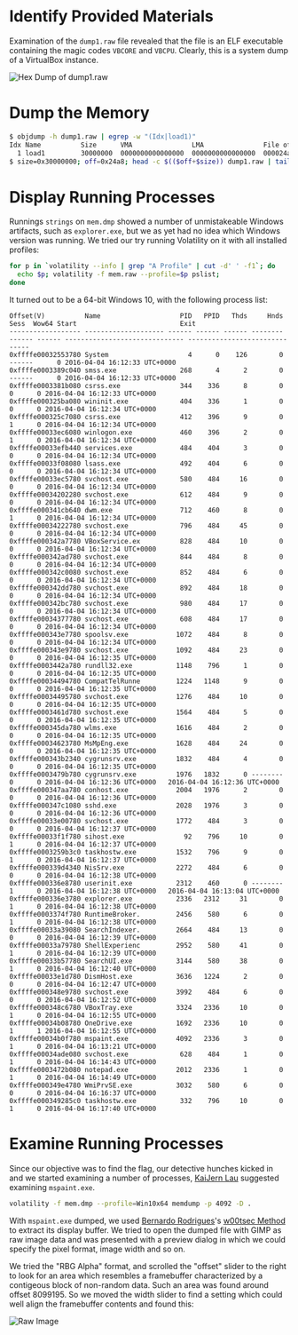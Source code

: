 # Identify Provided Materials
Examination of the `dump1.raw` file revealed that the file is an ELF executable containing the magic codes `VBCORE` and `VBCPU`. Clearly, this is a system dump of a VirtualBox instance.

![Hex Dump of dump1.raw](dump1.raw-hex.png)

# Dump the Memory
```bash
$ objdump -h dump1.raw | egrep -w "(Idx|load1)"
Idx Name          Size      VMA               LMA               File off  Algn
  1 load1         30000000  0000000000000000  0000000000000000  000024a8  2**0
$ size=0x30000000; off=0x24a8; head -c $(($off+$size)) dump1.raw | tail -c +$(($off+1)) > mem.dmp
```

# Display Running Processes
Runnings `strings` on `mem.dmp` showed a number of unmistakeable Windows artifacts, such as `explorer.exe`, but we as yet had no idea which Windows version was running. We tried our try running Volatility on it with all installed profiles:
```bash
for p in `volatility --info | grep "A Profile" | cut -d' ' -f1`; do
  echo $p; volatility -f mem.raw --profile=$p pslist;
done
```

It turned out to be a 64-bit Windows 10, with the following process list:
```
Offset(V)          Name                    PID   PPID   Thds     Hnds   Sess  Wow64 Start                          Exit                          
------------------ -------------------- ------ ------ ------ -------- ------ ------ ------------------------------ ------------------------------
0xffffe00032553780 System                    4      0    126        0 ------      0 2016-04-04 16:12:33 UTC+0000                                 
0xffffe0003389c040 smss.exe                268      4      2        0 ------      0 2016-04-04 16:12:33 UTC+0000                                 
0xffffe0003381b080 csrss.exe               344    336      8        0      0      0 2016-04-04 16:12:33 UTC+0000                                 
0xffffe000325ba080 wininit.exe             404    336      1        0      0      0 2016-04-04 16:12:34 UTC+0000                                 
0xffffe000325c7080 csrss.exe               412    396      9        0      1      0 2016-04-04 16:12:34 UTC+0000                                 
0xffffe00033ec6080 winlogon.exe            460    396      2        0      1      0 2016-04-04 16:12:34 UTC+0000                                 
0xffffe00033efb440 services.exe            484    404      3        0      0      0 2016-04-04 16:12:34 UTC+0000                                 
0xffffe00033f08080 lsass.exe               492    404      6        0      0      0 2016-04-04 16:12:34 UTC+0000                                 
0xffffe00033ec5780 svchost.exe             580    484     16        0      0      0 2016-04-04 16:12:34 UTC+0000                                 
0xffffe00034202280 svchost.exe             612    484      9        0      0      0 2016-04-04 16:12:34 UTC+0000                                 
0xffffe000341cb640 dwm.exe                 712    460      8        0      1      0 2016-04-04 16:12:34 UTC+0000                                 
0xffffe00034222780 svchost.exe             796    484     45        0      0      0 2016-04-04 16:12:34 UTC+0000                                 
0xffffe000342a7780 VBoxService.ex          828    484     10        0      0      0 2016-04-04 16:12:34 UTC+0000                                 
0xffffe000342ad780 svchost.exe             844    484      8        0      0      0 2016-04-04 16:12:34 UTC+0000                                 
0xffffe000342c0080 svchost.exe             852    484      6        0      0      0 2016-04-04 16:12:34 UTC+0000                                 
0xffffe000342dd780 svchost.exe             892    484     18        0      0      0 2016-04-04 16:12:34 UTC+0000                                 
0xffffe000342bc780 svchost.exe             980    484     17        0      0      0 2016-04-04 16:12:34 UTC+0000                                 
0xffffe00034377780 svchost.exe             608    484     17        0      0      0 2016-04-04 16:12:34 UTC+0000                                 
0xffffe000343e7780 spoolsv.exe            1072    484      8        0      0      0 2016-04-04 16:12:34 UTC+0000                                 
0xffffe000343e9780 svchost.exe            1092    484     23        0      0      0 2016-04-04 16:12:35 UTC+0000                                 
0xffffe0003442a780 rundll32.exe           1148    796      1        0      0      0 2016-04-04 16:12:35 UTC+0000                                 
0xffffe00034494780 CompatTelRunne         1224   1148      9        0      0      0 2016-04-04 16:12:35 UTC+0000                                 
0xffffe00034495780 svchost.exe            1276    484     10        0      0      0 2016-04-04 16:12:35 UTC+0000                                 
0xffffe0003461d780 svchost.exe            1564    484      5        0      0      0 2016-04-04 16:12:35 UTC+0000                                 
0xffffe000345da780 wlms.exe               1616    484      2        0      0      0 2016-04-04 16:12:35 UTC+0000                                 
0xffffe00034623780 MsMpEng.exe            1628    484     24        0      0      0 2016-04-04 16:12:35 UTC+0000                                 
0xffffe000343b2340 cygrunsrv.exe          1832    484      4        0      0      0 2016-04-04 16:12:35 UTC+0000                                 
0xffffe0003479b780 cygrunsrv.exe          1976   1832      0 --------      0      0 2016-04-04 16:12:36 UTC+0000   2016-04-04 16:12:36 UTC+0000  
0xffffe000347aa780 conhost.exe            2004   1976      2        0      0      0 2016-04-04 16:12:36 UTC+0000                                 
0xffffe000347c1080 sshd.exe               2028   1976      3        0      0      0 2016-04-04 16:12:36 UTC+0000                                 
0xffffe00033e00780 svchost.exe            1772    484      3        0      0      0 2016-04-04 16:12:37 UTC+0000                                 
0xffffe00033f1f780 sihost.exe               92    796     10        0      1      0 2016-04-04 16:12:37 UTC+0000                                 
0xffffe0003259b3c0 taskhostw.exe          1532    796      9        0      1      0 2016-04-04 16:12:37 UTC+0000                                 
0xffffe000339d4340 NisSrv.exe             2272    484      6        0      0      0 2016-04-04 16:12:38 UTC+0000                                 
0xffffe000336e8780 userinit.exe           2312    460      0 --------      1      0 2016-04-04 16:12:38 UTC+0000   2016-04-04 16:13:04 UTC+0000  
0xffffe000336e3780 explorer.exe           2336   2312     31        0      1      0 2016-04-04 16:12:38 UTC+0000                                 
0xffffe0003374f780 RuntimeBroker.         2456    580      6        0      1      0 2016-04-04 16:12:38 UTC+0000                                 
0xffffe00033a39080 SearchIndexer.         2664    484     13        0      0      0 2016-04-04 16:12:39 UTC+0000                                 
0xffffe00033a79780 ShellExperienc         2952    580     41        0      1      0 2016-04-04 16:12:39 UTC+0000                                 
0xffffe00033b57780 SearchUI.exe           3144    580     38        0      1      0 2016-04-04 16:12:40 UTC+0000                                 
0xffffe00033e1d780 DismHost.exe           3636   1224      2        0      0      0 2016-04-04 16:12:47 UTC+0000                                 
0xffffe000348e9780 svchost.exe            3992    484      6        0      0      0 2016-04-04 16:12:52 UTC+0000                                 
0xffffe000348c6780 VBoxTray.exe           3324   2336     10        0      1      0 2016-04-04 16:12:55 UTC+0000                                 
0xffffe00034b08780 OneDrive.exe           1692   2336     10        0      1      1 2016-04-04 16:12:55 UTC+0000                                 
0xffffe00034b0f780 mspaint.exe            4092   2336      3        0      1      0 2016-04-04 16:13:21 UTC+0000                                 
0xffffe00034ade080 svchost.exe             628    484      1        0      1      0 2016-04-04 16:14:43 UTC+0000                                 
0xffffe0003472b080 notepad.exe            2012   2336      1        0      1      0 2016-04-04 16:14:49 UTC+0000                                 
0xffffe000349e4780 WmiPrvSE.exe           3032    580      6        0      0      0 2016-04-04 16:16:37 UTC+0000                                 
0xffffe000349285c0 taskhostw.exe           332    796     10        0      1      0 2016-04-04 16:17:40 UTC+0000                                 
```

# Examine Running Processes
Since our objective was to find the flag, our detective hunches kicked in and we started examining a number of processes, [KaiJern Lau](https://twitter.com/kaijern) suggested examining `mspaint.exe`.
```bash
volatility -f mem.dmp --profile=Win10x64 memdump -p 4092 -D .
```

With `mspaint.exe` dumped, we used [Bernardo Rodrigues](https://twitter.com/bernardomr)'s [w00tsec Method](http://w00tsec.blogspot.hk/2015/02/extracting-raw-pictures-from-memory.html) to extract its display buffer. We tried to open the dumped file with GIMP as raw image data and was presented with a preview dialog in which we could specify the pixel format, image width and so on.

We tried the "RBG Alpha" format, and scrolled the "offset" slider to the right to look for an area which resembles a framebuffer characterized by a contigeous block of non-random data. Such an area was found around offset 8099195. So we moved the width slider to find a setting which could well align the framebuffer contents and found this:

![Raw Image](rawimg.png)
